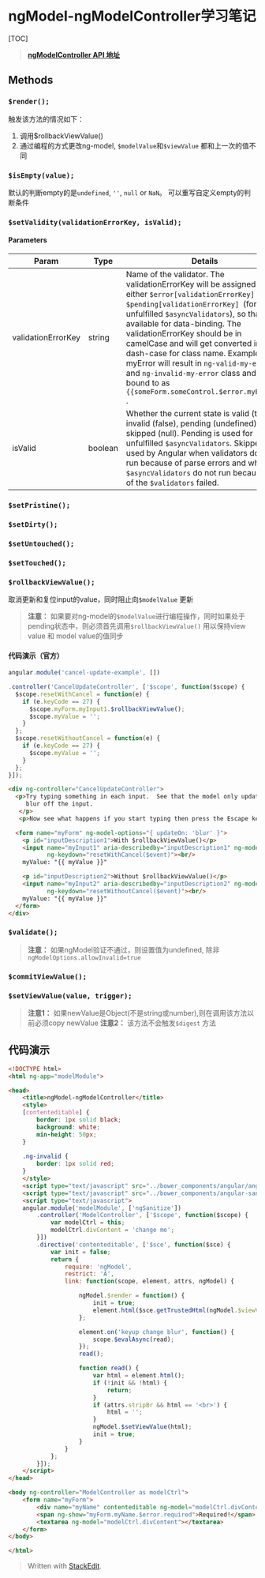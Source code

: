 
# ngModel-ngModelController学习笔记

[TOC]

> **[ngModelController API 地址](https://docs.angularjs.org/api/ng/type/ngModel.NgModelController)**

## Methods

### `$render();`

触发该方法的情况如下：
1.  调用$rollbackViewValue() 
2.  通过编程的方式更改ng-model, `$modelValue`和`$viewValue` 都和上一次的值不同

### `$isEmpty(value);`

默认的判断empty的是`undefined`, `''`, `null` or `NaN`。
可以重写自定义empty的判断条件

### `$setValidity(validationErrorKey, isValid);`

#### Parameters
Param | Type | Details
-------|-------|----------
validationErrorKey | string | Name of the validator. The validationErrorKey will be assigned to either `$error[validationErrorKey]` or `$pending[validationErrorKey] `(for unfulfilled `$asyncValidators`), so that it is available for data-binding. The validationErrorKey should be in camelCase and will get converted into dash-case for class name. Example: myError will result in `ng-valid-my-error` and `ng-invalid-my-error` class and can be bound to as `{{someForm.someControl.$error.myError}}` .
isValid | boolean | Whether the current state is valid (true), invalid (false), pending (undefined), or skipped (null). Pending is used for unfulfilled `$asyncValidators`. Skipped is used by Angular when validators do not run because of parse errors and when `$asyncValidators` do not run because any of the `$validators` failed.

### `$setPristine();`
### `$setDirty();`
### `$setUntouched();`
### `$setTouched();`
### `$rollbackViewValue();`

取消更新和复位input的value，同时阻止向`$modelValue` 更新
> **注意：** 如果要对ng-model的`$modelValue`进行编程操作，同时如果处于pending状态中，则必须首先调用`$rollbackViewValue()` 用以保持view value 和 model value的值同步

#### 代码演示（官方）
```js
angular.module('cancel-update-example', [])

.controller('CancelUpdateController', ['$scope', function($scope) {
  $scope.resetWithCancel = function(e) {
    if (e.keyCode == 27) {
      $scope.myForm.myInput1.$rollbackViewValue();
      $scope.myValue = '';
    }
  };
  $scope.resetWithoutCancel = function(e) {
    if (e.keyCode == 27) {
      $scope.myValue = '';
    }
  };
}]);
```
```html
<div ng-controller="CancelUpdateController">
  <p>Try typing something in each input.  See that the model only updates when you
     blur off the input.
   </p>
   <p>Now see what happens if you start typing then press the Escape key</p>

  <form name="myForm" ng-model-options="{ updateOn: 'blur' }">
    <p id="inputDescription1">With $rollbackViewValue()</p>
    <input name="myInput1" aria-describedby="inputDescription1" ng-model="myValue"
           ng-keydown="resetWithCancel($event)"><br/>
    myValue: "{{ myValue }}"

    <p id="inputDescription2">Without $rollbackViewValue()</p>
    <input name="myInput2" aria-describedby="inputDescription2" ng-model="myValue"
           ng-keydown="resetWithoutCancel($event)"><br/>
    myValue: "{{ myValue }}"
  </form>
</div>
```
### `$validate();`

> **注意：** 如果ngModel验证不通过，则设置值为undefined, 除非`ngModelOptions.allowInvalid=true`

### `$commitViewValue();`

### `$setViewValue(value, trigger);`

> **注意1：** 如果newValue是Object(不是string或number),则在调用该方法以前必须copy newValue
> **注意2：** 该方法不会触发`$digest` 方法

## 代码演示
```html
<!DOCTYPE html>
<html ng-app="modelModule">

<head>
    <title>ngModel-ngModelController</title>
    <style>
    [contenteditable] {
        border: 1px solid black;
        background: white;
        min-height: 50px;
    }
    
    .ng-invalid {
        border: 1px solid red;
    }
    </style>
    <script type="text/javascript" src="../bower_components/angular/angular.js"></script>
    <script type="text/javascript" src="../bower_components/angular-sanitize/angular-sanitize.min.js"></script>
    <script type="text/javascript">
    angular.module('modelModule', ['ngSanitize'])
        .controller('ModelController', ['$scope', function($scope) {
            var modelCtrl = this;
            modelCtrl.divContent = 'change me';
        }])
        .directive('contenteditable', ['$sce', function($sce) {
            var init = false;
            return {
                require: 'ngModel',
                restrict: 'A',
                link: function(scope, element, attrs, ngModel) {

                    ngModel.$render = function() {
                        init = true;
                        element.html($sce.getTrustedHtml(ngModel.$viewValue || ''));
                    };

                    element.on('keyup change blur', function() {
                        scope.$evalAsync(read);
                    });
                    read();

                    function read() {
                        var html = element.html();
                        if (!init && !html) {
                            return;
                        }
                        if (attrs.stripBr && html == '<br>') {
                            html = '';
                        }
                        ngModel.$setViewValue(html);
                        init = true;
                    }
                }
            };
        }]);
    </script>
</head>

<body ng-controller="ModelController as modelCtrl">
    <form name="myForm">
        <div name="myName" contenteditable ng-model="modelCtrl.divContent" strip-br="true" required></div>
        <span ng-show="myForm.myName.$error.required">Required!</span>
        <textarea ng-model="modelCtrl.divContent"></textarea>
    </form>
</body>

</html>

```

> Written with [StackEdit](https://stackedit.io/).